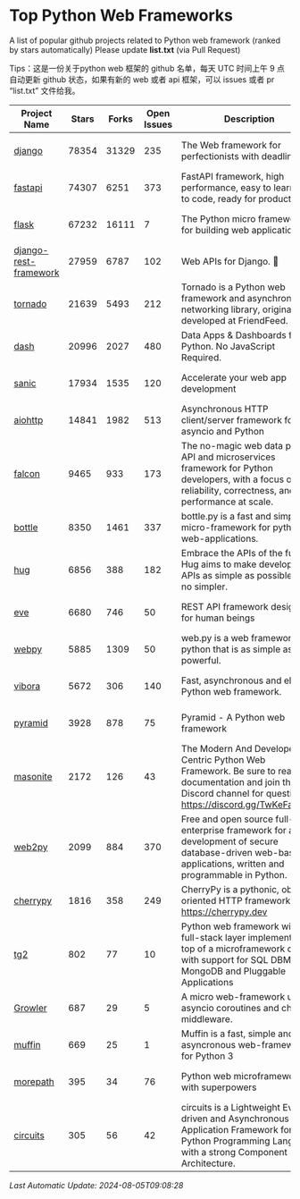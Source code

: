 # Top Python Web Frameworks
A list of popular github projects related to Python web framework (ranked by stars automatically)
Please update **list.txt** (via Pull Request)

Tips：这是一份关于python web 框架的 github 名单，每天 UTC 时间上午 9 点自动更新 github 状态，如果有新的 web 或者 api 框架，可以 issues 或者 pr “list.txt” 文件给我。

| Project Name | Stars | Forks | Open Issues | Description | Last Commit |
| ------------ | ----- | ----- | ----------- | ----------- | ----------- |
| [django](https://github.com/django/django) | 78354 | 31329 | 235 | The Web framework for perfectionists with deadlines. | 2024-08-05 07:21:44 |
| [fastapi](https://github.com/fastapi/fastapi) | 74307 | 6251 | 373 | FastAPI framework, high performance, easy to learn, fast to code, ready for production | 2024-08-04 23:34:17 |
| [flask](https://github.com/pallets/flask) | 67232 | 16111 | 7 | The Python micro framework for building web applications. | 2024-08-03 14:28:45 |
| [django-rest-framework](https://github.com/encode/django-rest-framework) | 27959 | 6787 | 102 | Web APIs for Django. 🎸 | 2024-07-17 16:51:39 |
| [tornado](https://github.com/tornadoweb/tornado) | 21639 | 5493 | 212 | Tornado is a Python web framework and asynchronous networking library, originally developed at FriendFeed. | 2024-07-26 13:51:43 |
| [dash](https://github.com/plotly/dash) | 20996 | 2027 | 480 | Data Apps & Dashboards for Python. No JavaScript Required. | 2024-07-24 19:27:39 |
| [sanic](https://github.com/sanic-org/sanic) | 17934 | 1535 | 120 |  Accelerate your web app development  | Build fast. Run fast. | 2024-06-30 12:26:47 |
| [aiohttp](https://github.com/aio-libs/aiohttp) | 14841 | 1982 | 513 | Asynchronous HTTP client/server framework for asyncio and Python | 2024-08-04 22:36:10 |
| [falcon](https://github.com/falconry/falcon) | 9465 | 933 | 173 | The no-magic web data plane API and microservices framework for Python developers, with a focus on reliability, correctness, and performance at scale. | 2024-07-25 10:36:41 |
| [bottle](https://github.com/bottlepy/bottle) | 8350 | 1461 | 337 | bottle.py is a fast and simple micro-framework for python web-applications. | 2024-01-03 22:31:48 |
| [hug](https://github.com/hugapi/hug) | 6856 | 388 | 182 | Embrace the APIs of the future. Hug aims to make developing APIs as simple as possible, but no simpler. | 2023-06-30 13:14:01 |
| [eve](https://github.com/pyeve/eve) | 6680 | 746 | 50 | REST API framework designed for human beings | 2023-07-10 07:05:49 |
| [webpy](https://github.com/webpy/webpy) | 5885 | 1309 | 50 | web.py is a web framework for python that is as simple as it is powerful.  | 2024-04-30 12:34:33 |
| [vibora](https://github.com/vibora-io/vibora) | 5672 | 306 | 140 | Fast, asynchronous and elegant Python web framework. | 2019-02-11 10:54:12 |
| [pyramid](https://github.com/Pylons/pyramid) | 3928 | 878 | 75 | Pyramid - A Python web framework | 2024-06-10 16:09:42 |
| [masonite](https://github.com/MasoniteFramework/masonite) | 2172 | 126 | 43 | The Modern And Developer Centric Python Web Framework. Be sure to read the documentation and join the Discord channel for questions: https://discord.gg/TwKeFahmPZ | 2024-07-24 12:11:42 |
| [web2py](https://github.com/web2py/web2py) | 2099 | 884 | 370 | Free and open source full-stack enterprise framework for agile development of secure database-driven web-based applications, written and programmable in Python. | 2024-05-18 06:26:01 |
| [cherrypy](https://github.com/cherrypy/cherrypy) | 1816 | 358 | 249 | CherryPy is a pythonic, object-oriented HTTP framework.      https://cherrypy.dev | 2024-07-02 23:41:56 |
| [tg2](https://github.com/TurboGears/tg2) | 802 | 77 | 10 | Python web framework with full-stack layer implemented on top of a microframework core with support for SQL DBMS, MongoDB and Pluggable Applications | 2024-03-25 21:31:11 |
| [Growler](https://github.com/pyGrowler/Growler) | 687 | 29 | 5 | A micro web-framework using asyncio coroutines and chained middleware. | 2020-03-08 07:51:41 |
| [muffin](https://github.com/klen/muffin) | 669 | 25 | 1 | Muffin is a fast, simple and asyncronous web-framework for Python 3 | 2024-07-31 16:33:31 |
| [morepath](https://github.com/morepath/morepath) | 395 | 34 | 76 | Python web microframework with superpowers | 2022-05-29 18:09:39 |
| [circuits](https://github.com/circuits/circuits) | 305 | 56 | 42 | circuits is a Lightweight Event driven and Asynchronous Application Framework for the Python Programming Language with a strong Component Architecture. | 2024-04-03 22:38:28 |

*Last Automatic Update: 2024-08-05T09:08:28*